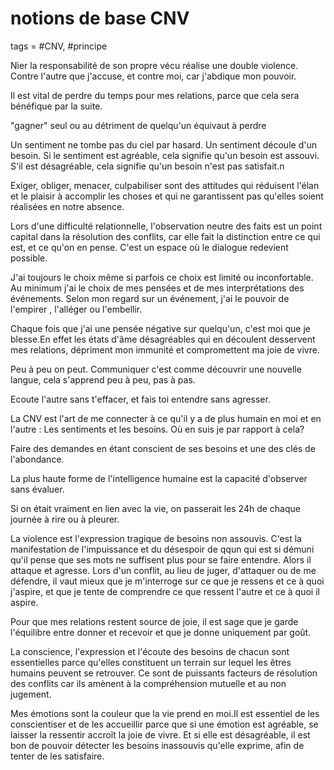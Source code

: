 # notions de base CNV
tags = #CNV, #principe

Nier la responsabilité de son propre vécu réalise une double violence. Contre l'autre que j'accuse, et contre moi, car j'abdique mon pouvoir.

Il est vital de perdre du temps pour mes relations, parce que cela sera bénéfique par la suite.

"gagner" seul ou au détriment de quelqu'un équivaut à perdre

Un sentiment ne tombe pas du ciel par hasard. Un sentiment découle d'un besoin. Si le sentiment est agréable, cela signifie qu'un besoin est assouvi. S'il est désagréable, cela signifie qu'un besoin n'est pas satisfait.n

Exiger, obliger, menacer, culpabiliser sont des attitudes qui réduisent l'élan et le plaisir à accomplir les choses et qui ne garantissent pas qu'elles soient réalisées en notre absence.

Lors d'une difficulté relationnelle, l'observation neutre des faits est un point capital dans la résolution des conflits, car elle fait la distinction entre ce qui est, et ce qu'on en pense. C'est un espace où le dialogue redevient possible.

J'ai toujours le choix même si parfois ce choix est limité ou inconfortable. Au minimum j'ai le choix de mes pensées et de mes interprétations des événements. Selon mon regard sur un événement, j'ai le pouvoir de l'empirer , l'alléger ou l'embellir.

Chaque fois que j'ai une pensée négative sur quelqu'un, c'est moi que je blesse.En effet les états d'âme désagréables qui en découlent desservent mes relations, dépriment mon immunité et compromettent ma joie de vivre.

Peu à peu on peut. Communiquer c'est comme découvrir une nouvelle langue, cela s'apprend peu à peu, pas à pas.

Ecoute l'autre sans t'effacer, et fais toi entendre sans agresser.

La CNV est l'art de me connecter à ce qu'il y a de plus humain en moi et en l'autre : Les sentiments et les besoins. Où en suis je par rapport à cela?

Faire des demandes en étant conscient de ses besoins et une des clés de l'abondance.

La plus haute forme de l'intelligence humaine est la capacité d'observer sans évaluer.

Si on était vraiment en lien avec la vie, on passerait les 24h de chaque journée à rire ou à pleurer.

La violence est l'expression tragique de besoins non assouvis. C'est la manifestation de l'impuissance et du désespoir de qqun qui est si démuni qu'il pense que ses mots ne suffisent plus pour se faire entendre. Alors il attaque et agresse. Lors d'un conflit, au lieu de juger, d'attaquer ou de me défendre, il vaut mieux que je m'interroge sur ce que je ressens et ce à quoi j'aspire, et que je tente de comprendre ce que ressent l'autre et ce à quoi il aspire.

Pour que mes relations restent source de joie, il est sage que je garde l'équilibre entre donner et recevoir et que je donne uniquement par goût.

La conscience, l'expression et l'écoute des besoins de chacun sont essentielles parce qu'elles constituent un terrain sur lequel les êtres humains peuvent se retrouver. Ce sont de puissants facteurs de résolution des conflits car ils amènent à la compréhension mutuelle et au non jugement.

Mes émotions sont la couleur que la vie prend en moi.Il est essentiel de les conscientiser et de les accueillir parce que si une émotion est agréable, se laisser la ressentir accroît la joie de vivre. Et si elle est désagréable, il est bon de pouvoir détecter les besoins inassouvis qu'elle exprime, afin de tenter de les satisfaire.

